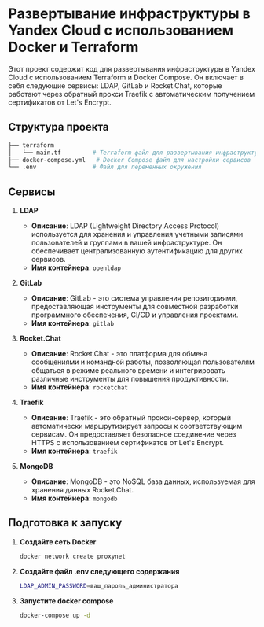 # Развертывание инфраструктуры в Yandex Cloud с использованием Docker и Terraform

Этот проект содержит код для развертывания инфраструктуры в Yandex Cloud с использованием Terraform и Docker Compose. Он включает в себя следующие сервисы: LDAP, GitLab и Rocket.Chat, которые работают через обратный прокси Traefik с автоматическим получением сертификатов от Let's Encrypt.

## Структура проекта
```bash
├── terraform
│   └── main.tf         # Terraform файл для развертывания инфраструктуры
├── docker-compose.yml   # Docker Compose файл для настройки сервисов
└── .env                # Файл для переменных окружения
```
## Сервисы

1. **LDAP**
   - **Описание**: LDAP (Lightweight Directory Access Protocol) используется для хранения и управления учетными записями пользователей и группами в вашей инфраструктуре. Он обеспечивает централизованную аутентификацию для других сервисов.
   - **Имя контейнера**: `openldap`

2. **GitLab**
   - **Описание**: GitLab - это система управления репозиториями, предоставляющая инструменты для совместной разработки программного обеспечения, CI/CD и управления проектами.
   - **Имя контейнера**: `gitlab`

3. **Rocket.Chat**
   - **Описание**: Rocket.Chat - это платформа для обмена сообщениями и командной работы, позволяющая пользователям общаться в режиме реального времени и интегрировать различные инструменты для повышения продуктивности.
   - **Имя контейнера**: `rocketchat`

4. **Traefik**
   - **Описание**: Traefik - это обратный прокси-сервер, который автоматически маршрутизирует запросы к соответствующим сервисам. Он предоставляет безопасное соединение через HTTPS с использованием сертификатов от Let's Encrypt.
   - **Имя контейнера**: `traefik`

5. **MongoDB**
   - **Описание**: MongoDB - это NoSQL база данных, используемая для хранения данных Rocket.Chat.
   - **Имя контейнера**: `mongodb`

## Подготовка к запуску

1. **Создайте сеть Docker**
   ```bash
   docker network create proxynet
   ```
2. **Создайте файл .env следующего содержания**
   ```bash
   LDAP_ADMIN_PASSWORD=ваш_пароль_администратора
   ```
3. **Запустите docker compose**
    ```bash
    docker-compose up -d
    ```
